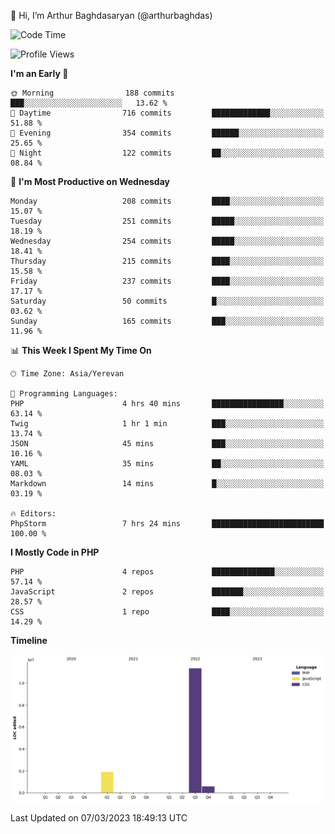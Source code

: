 👋 Hi, I’m Arthur Baghdasaryan (@arthurbaghdas)


<!--START_SECTION:waka-->
![Code Time](http://img.shields.io/badge/Code%20Time-501%20hrs%2028%20mins-blue)

![Profile Views](http://img.shields.io/badge/Profile%20Views-7-blue)

**I'm an Early 🐤** 

```text
🌞 Morning                188 commits         ███░░░░░░░░░░░░░░░░░░░░░░   13.62 % 
🌆 Daytime                716 commits         █████████████░░░░░░░░░░░░   51.88 % 
🌃 Evening                354 commits         ██████░░░░░░░░░░░░░░░░░░░   25.65 % 
🌙 Night                  122 commits         ██░░░░░░░░░░░░░░░░░░░░░░░   08.84 % 
```
📅 **I'm Most Productive on Wednesday** 

```text
Monday                   208 commits         ████░░░░░░░░░░░░░░░░░░░░░   15.07 % 
Tuesday                  251 commits         █████░░░░░░░░░░░░░░░░░░░░   18.19 % 
Wednesday                254 commits         █████░░░░░░░░░░░░░░░░░░░░   18.41 % 
Thursday                 215 commits         ████░░░░░░░░░░░░░░░░░░░░░   15.58 % 
Friday                   237 commits         ████░░░░░░░░░░░░░░░░░░░░░   17.17 % 
Saturday                 50 commits          █░░░░░░░░░░░░░░░░░░░░░░░░   03.62 % 
Sunday                   165 commits         ███░░░░░░░░░░░░░░░░░░░░░░   11.96 % 
```


📊 **This Week I Spent My Time On** 

```text
🕑︎ Time Zone: Asia/Yerevan

💬 Programming Languages: 
PHP                      4 hrs 40 mins       ████████████████░░░░░░░░░   63.14 % 
Twig                     1 hr 1 min          ███░░░░░░░░░░░░░░░░░░░░░░   13.74 % 
JSON                     45 mins             ███░░░░░░░░░░░░░░░░░░░░░░   10.16 % 
YAML                     35 mins             ██░░░░░░░░░░░░░░░░░░░░░░░   08.03 % 
Markdown                 14 mins             █░░░░░░░░░░░░░░░░░░░░░░░░   03.19 % 

🔥 Editors: 
PhpStorm                 7 hrs 24 mins       █████████████████████████   100.00 % 
```

**I Mostly Code in PHP** 

```text
PHP                      4 repos             ██████████████░░░░░░░░░░░   57.14 % 
JavaScript               2 repos             ███████░░░░░░░░░░░░░░░░░░   28.57 % 
CSS                      1 repo              ████░░░░░░░░░░░░░░░░░░░░░   14.29 % 
```



**Timeline**

![Lines of Code chart](https://raw.githubusercontent.com/arthurbaghdas/arthurbaghdas/main/assets/bar_graph.png)


 Last Updated on 07/03/2023 18:49:13 UTC
<!--END_SECTION:waka-->

